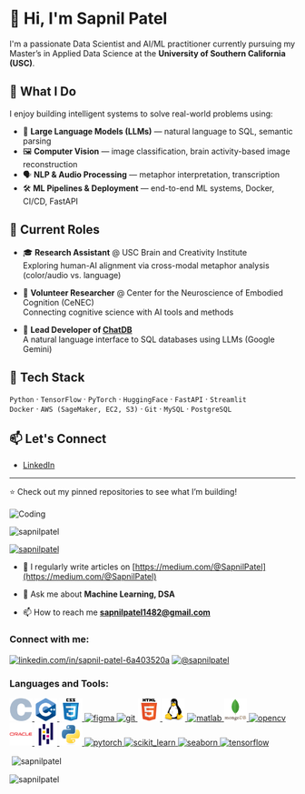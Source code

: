 # 👋 Hi, I'm Sapnil Patel

I'm a passionate Data Scientist and AI/ML practitioner currently pursuing my Master’s in Applied Data Science at the **University of Southern California (USC)**.

## 🚀 What I Do

I enjoy building intelligent systems to solve real-world problems using:

- 🧠 **Large Language Models (LLMs)** — natural language to SQL, semantic parsing
- 🖼️ **Computer Vision** — image classification, brain activity-based image reconstruction
- 🗣️ **NLP & Audio Processing** — metaphor interpretation, transcription
- 🛠️ **ML Pipelines & Deployment** — end-to-end ML systems, Docker, CI/CD, FastAPI

## 🔬 Current Roles

- 🎓 **Research Assistant** @ USC Brain and Creativity Institute  
  Exploring human-AI alignment via cross-modal metaphor analysis (color/audio vs. language)

- 🧠 **Volunteer Researcher** @ Center for the Neuroscience of Embodied Cognition (CeNEC)  
  Connecting cognitive science with AI tools and methods

- 💬 **Lead Developer of [ChatDB](https://github.com/SapnilPatel/ChatDB)**  
  A natural language interface to SQL databases using LLMs (Google Gemini)

## 🧰 Tech Stack

`Python` · `TensorFlow` · `PyTorch` · `HuggingFace` · `FastAPI` · `Streamlit`  
`Docker` · `AWS (SageMaker, EC2, S3)` · `Git` · `MySQL` · `PostgreSQL`

## 📫 Let's Connect

- [LinkedIn](https://www.linkedin.com/in/sapnilpatel/)

---

⭐ Check out my pinned repositories to see what I’m building!


<img align="center" alt="Coding" width="400" src="https://cdn.dribbble.com/users/1162077/screenshots/3848914/programmer.gif">

<p align="left"> <img src="https://komarev.com/ghpvc/?username=sapnilpatel&label=Profile%20views&color=0e75b6&style=flat" alt="sapnilpatel" /> </p>

<p align="left"> <a href="https://github.com/ryo-ma/github-profile-trophy"><img src="https://github-profile-trophy.vercel.app/?username=sapnilpatel" alt="sapnilpatel" /></a> </p>

- 📝 I regularly write articles on [https://medium.com/@SapnilPatel](https://medium.com/@SapnilPatel)

- 💬 Ask me about **Machine Learning, DSA**

- 📫 How to reach me **sapnilpatel1482@gmail.com**

<h3 align="left">Connect with me:</h3>
<p align="left">
<a href="https://linkedin.com/in/linkedin.com/in/sapnil-patel-6a403520a" target="blank"><img align="center" src="https://raw.githubusercontent.com/rahuldkjain/github-profile-readme-generator/master/src/images/icons/Social/linked-in-alt.svg" alt="linkedin.com/in/sapnil-patel-6a403520a" height="30" width="40" /></a>
<a href="https://medium.com/@sapnilpatel" target="blank"><img align="center" src="https://raw.githubusercontent.com/rahuldkjain/github-profile-readme-generator/master/src/images/icons/Social/medium.svg" alt="@sapnilpatel" height="30" width="40" /></a>
</p>

<h3 align="left">Languages and Tools:</h3>
<p align="left"> <a href="https://www.cprogramming.com/" target="_blank" rel="noreferrer"> <img src="https://raw.githubusercontent.com/devicons/devicon/master/icons/c/c-original.svg" alt="c" width="40" height="40"/> </a> <a href="https://www.w3schools.com/cpp/" target="_blank" rel="noreferrer"> <img src="https://raw.githubusercontent.com/devicons/devicon/master/icons/cplusplus/cplusplus-original.svg" alt="cplusplus" width="40" height="40"/> </a> <a href="https://www.w3schools.com/css/" target="_blank" rel="noreferrer"> <img src="https://raw.githubusercontent.com/devicons/devicon/master/icons/css3/css3-original-wordmark.svg" alt="css3" width="40" height="40"/> </a> <a href="https://www.figma.com/" target="_blank" rel="noreferrer"> <img src="https://www.vectorlogo.zone/logos/figma/figma-icon.svg" alt="figma" width="40" height="40"/> </a> <a href="https://git-scm.com/" target="_blank" rel="noreferrer"> <img src="https://www.vectorlogo.zone/logos/git-scm/git-scm-icon.svg" alt="git" width="40" height="40"/> </a> <a href="https://www.w3.org/html/" target="_blank" rel="noreferrer"> <img src="https://raw.githubusercontent.com/devicons/devicon/master/icons/html5/html5-original-wordmark.svg" alt="html5" width="40" height="40"/> </a> <a href="https://www.linux.org/" target="_blank" rel="noreferrer"> <img src="https://raw.githubusercontent.com/devicons/devicon/master/icons/linux/linux-original.svg" alt="linux" width="40" height="40"/> </a> <a href="https://www.mathworks.com/" target="_blank" rel="noreferrer"> <img src="https://upload.wikimedia.org/wikipedia/commons/2/21/Matlab_Logo.png" alt="matlab" width="40" height="40"/> </a> <a href="https://www.mongodb.com/" target="_blank" rel="noreferrer"> <img src="https://raw.githubusercontent.com/devicons/devicon/master/icons/mongodb/mongodb-original-wordmark.svg" alt="mongodb" width="40" height="40"/> </a> <a href="https://opencv.org/" target="_blank" rel="noreferrer"> <img src="https://www.vectorlogo.zone/logos/opencv/opencv-icon.svg" alt="opencv" width="40" height="40"/> </a> <a href="https://www.oracle.com/" target="_blank" rel="noreferrer"> <img src="https://raw.githubusercontent.com/devicons/devicon/master/icons/oracle/oracle-original.svg" alt="oracle" width="40" height="40"/> </a> <a href="https://pandas.pydata.org/" target="_blank" rel="noreferrer"> <img src="https://raw.githubusercontent.com/devicons/devicon/2ae2a900d2f041da66e950e4d48052658d850630/icons/pandas/pandas-original.svg" alt="pandas" width="40" height="40"/> </a> <a href="https://www.python.org" target="_blank" rel="noreferrer"> <img src="https://raw.githubusercontent.com/devicons/devicon/master/icons/python/python-original.svg" alt="python" width="40" height="40"/> </a> <a href="https://pytorch.org/" target="_blank" rel="noreferrer"> <img src="https://www.vectorlogo.zone/logos/pytorch/pytorch-icon.svg" alt="pytorch" width="40" height="40"/> </a> <a href="https://scikit-learn.org/" target="_blank" rel="noreferrer"> <img src="https://upload.wikimedia.org/wikipedia/commons/0/05/Scikit_learn_logo_small.svg" alt="scikit_learn" width="40" height="40"/> </a> <a href="https://seaborn.pydata.org/" target="_blank" rel="noreferrer"> <img src="https://seaborn.pydata.org/_images/logo-mark-lightbg.svg" alt="seaborn" width="40" height="40"/> </a> <a href="https://www.tensorflow.org" target="_blank" rel="noreferrer"> <img src="https://www.vectorlogo.zone/logos/tensorflow/tensorflow-icon.svg" alt="tensorflow" width="40" height="40"/> </a> </p>

<p>&nbsp;<img align="center" src="https://github-readme-stats.vercel.app/api?username=sapnilpatel&show_icons=true&locale=en" alt="sapnilpatel" /></p>

<p><img align="center" src="https://github-readme-streak-stats.herokuapp.com/?user=sapnilpatel&" alt="sapnilpatel" /></p>
